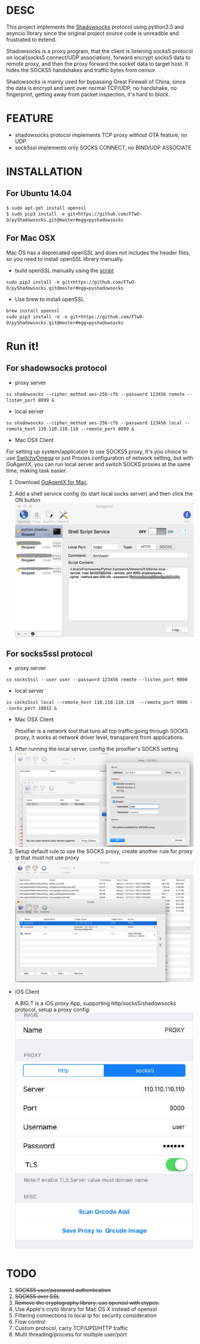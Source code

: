 # DESC

This project implements the [Shadowsocks](https://github.com/shadowsocks/shadowsocks) protocol using python3.5 and asyncio library
 since the original project source code is unreadble and frustrated to extend.

Shadowsocks is a proxy program, that the client is listening socks5 protocol on local(socks5 connect/UDP association), 
forward encrypt socks5 data to remote proxy, and then the proxy forward the socket data to target host. It hides the SOCKS5
 handshakes and traffic bytes from censor.

Shadowsocks is mainly used for bypassing Great Firewall of China, since the data is encrypt and sent over 
normal TCP/UDP, no handshake, no fingerprint, getting away from packet inspection, it's hard to block.

# FEATURE
* shadowsocks protocol implements TCP proxy without OTA feature, no UDP
* sock5ssl implements only SOCKS CONNECT, no BIND/UDP ASSOCIATE


# INSTALLATION
## For Ubuntu 14.04

```
$ sudo apt-get install openssl
$ sudo pip3 install -e git+https://github.com/FTwO-O/pyShadowsocks.git@master#egg=pyshadowsocks
```

## For Mac OSX
Mac OS has a deprecated openSSL and does not includes the header files, so you need to install openSSL library manually.

* build openSSL manually using the [script](https://github.com/FTwO-O/Build_Mac_Command_Line_Tools/blob/master/openssl.sh) 

```
sudo pip3 install -e git+https://github.com/FTwO-O/pyShadowsocks.git@master#egg=pyshadowsocks
```
    
* Use brew to install openSSL

```
brew install openssl
sudo pip3 install -U -e git+https://github.com/FTwO-O/pyShadowsocks.git@master#egg=pyshadowsocks
```

# Run it!

## For shadowsocks protocol

* proxy server
```
ss shadowsocks --cipher_method aes-256-cfb --password 123456 remote --listen_port 8099 &
```

* local server
```
ss shadowsocks --cipher_method aes-256-cfb --password 123456 local --remote_host 110.110.110.110 --remote_port 8099 &
```
   
* Mac OSX Client

For setting up system/application to use SOCKS5 proxy, It's you choice to use [SwitchyOmega](https://github.com/FelisCatus/SwitchyOmega/wiki) or just Proxies configuration of network setting, 
but with GoAgentX, you can run local server and switch SOCKS proxies at the same time, making task easier. 

1. Download [GoAgentX for Mac](https://goagentx.googlecode.com/files/GoAgentX-v2.2.9.dmg).

2. Add a shell service config (to start local socks server) and then click the ON button
![GoAgentX setting for pyShadowsocks](screenshots/goagentx_shell_service_config.png)

## For socks5ssl protocol
    
* proxy server
```
ss socks5ssl --user user --password 123456 remote --listen_port 9000
```
    
* local server
```
ss socks5ssl local --remote_host 110.110.110.110  --remote_port 9000 --socks_port 10012 & 
```

* Mac OSX Client

    Proxifier is a network tool that tuns all tcp traffic going through SOCKS proxy, it works at network driver level,
transparent from applications.

1. After running the local server, config the proxifier's SOCKS setting
    ![proxifier's SOCKS setting](screenshots/proxifier_socks_setting.png)
2. Setup default rule to use the SOCKS proxy, create another rule for proxy ip that  must not use proxy 
    ![proxifier's rules setting](screenshots/proxifier_rules_setting.png)

* iOS Client

    A.BIG.T is a iOS proxy App, supporting http/socks5/shadowsocks protocol, setup a proxy config: 
    ![a.big.t proxy setting](screenshots/abigt_setting.png)


        
        
# TODO

1. ~~SOCKS5 user/password authentication~~
2. ~~SOCKS5 over SSL~~
3. ~~Remove the cryptography library, use openssl with ctypes.~~
4. Use Apple's cryto library for Mac OS X instead of openssl
5. Filtering connections to local ip for security consideration
6. Flow control
7. Custom protocol, carry TCP/UPD/HTTP traffic
8. Multi threading/process for multiple user/port